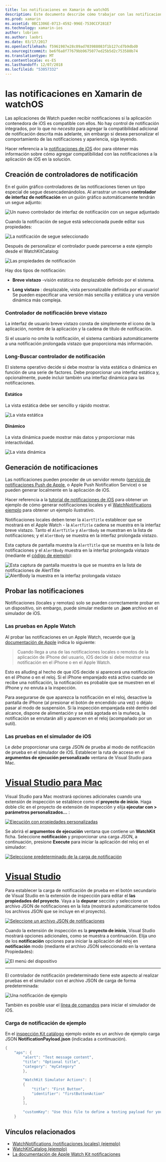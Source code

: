 ```yaml
---
title: las notificaciones en Xamarin de watchOS
description: Este documento describe cómo trabajar con las notificaciones de watchOS de Xamarin. Trata de crear controladores de notificación, generar notificaciones y probar las notificaciones.
ms.prod: xamarin
ms.assetid: 0BC1306E-0713-4592-996E-7530CCF281E7
ms.technology: xamarin-ios
author: lobrien
ms.author: laobri
ms.date: 03/17/2017
ms.openlocfilehash: f5961987e28c09ad703988083f1b127cd7b9dbd0
ms.sourcegitcommit: be6f6a8f77679bb9675077ed25b5d2c753580b74
ms.translationtype: MT
ms.contentlocale: es-ES
ms.lasthandoff: 12/07/2018
ms.locfileid: "53057332"
---
```

# <a name="watchos-notifications-in-xamarin"></a>las notificaciones en Xamarin de watchOS

Las aplicaciones de Watch pueden recibir notificaciones si la aplicación contenedora de iOS es compatible con ellos. No hay control de notificación integrados, por lo que no *necesita* para agregar la compatibilidad adicional de notificación descrita más adelante, sin embargo si desea personalizar el comportamiento de las notificaciones y apariencia, siga leyendo.

Hacer referencia a la [notificaciones de iOS](~/ios/platform/user-notifications/deprecated/index.md) doc para obtener más información sobre cómo agregar compatibilidad con las notificaciones a la aplicación de iOS en la solución.

## <a name="creating-notification-controllers"></a>Creación de controladores de notificación

En el guión gráfico controladores de las notificaciones tienen un tipo especial de segue desencadenándolos. Al arrastrar un nuevo **controlador de interfaz de notificación** en un guión gráfico automáticamente tendrán un segue adjunto:

![](notifications-images/notification-storyboard1.png "Un nuevo controlador de interfaz de notificación con un segue adjuntado")

Cuando la notificación de segue está seleccionada puede editar sus propiedades:

![](notifications-images/notification-storyboard2.png "La notificación de segue seleccionado")

Después de personalizar el controlador puede parecerse a este ejemplo desde el WatchKitCatalog:

![](notifications-images/notifications-segue.png "Las propiedades de notificación")


Hay dos tipos de notificación:

- **Breve vistazo** -visión estática no desplazable definido por el sistema.

- **Long vistazo** : desplazable, vista personalizable definida por el usuario! Se pueden especificar una versión más sencilla y estática y una versión dinámica más compleja.

### <a name="short-look-notification-controller"></a>Controlador de notificación breve vistazo

La interfaz de usuario breve vistazo consta de simplemente el icono de la aplicación, nombre de la aplicación y la cadena de título de notificación.

Si el usuario no omite la notificación, el sistema cambiará automáticamente a una notificación prolongada vistazo que proporciona más información.


### <a name="long-look-notification-controller"></a>Long-Buscar controlador de notificación

El sistema operativo decide si debe mostrar la vista estática o dinámica en función de una serie de factores. Debe proporcionar una interfaz estática y, opcionalmente, puede incluir también una interfaz dinámica para las notificaciones.

#### <a name="static"></a>Estático

La vista estática debe ser sencillo y rápido mostrar.

![](notifications-images/notification-static.png "La vista estática")

#### <a name="dynamic"></a>Dinámico

La vista dinámica puede mostrar más datos y proporcionar más interactividad.

![](notifications-images/notification-dynamic.png "La vista dinámica")


## <a name="generating-notifications"></a>Generación de notificaciones

Las notificaciones pueden proceder de un servidor remoto ([servicio de notificaciones Push de Apple](https://developer.apple.com/library/ios/documentation/NetworkingInternet/Conceptual/RemoteNotificationsPG/Chapters/ApplePushService.html), o Apple Push Notification Service) o se pueden generar localmente en la aplicación de iOS.

Hacer referencia a la [tutorial de notificaciones de iOS](~/ios/platform/user-notifications/deprecated/local-notifications-in-ios-walkthrough.md) para obtener un ejemplo de cómo generar notificaciones locales y el [WatchNotifications ejemplo](https://developer.xamarin.com/samples/monotouch/WatchKit/WatchNotifications/) para obtener un ejemplo ilustrativo.

Notificaciones locales deben tener la `AlertTitle` establecer que se mostrará en el Apple Watch - la `AlertTitle` cadena se muestra en la interfaz breve vistazo. Tanto el `AlertTitle` y `AlertBody` se muestran en la lista de notificaciones; y el `AlertBody` se muestra en la interfaz prolongada vistazo.

Esta captura de pantalla muestra la `AlertTitle` que se muestra en la lista de notificaciones y el `AlertBody` muestra en la interfaz prolongada vistazo (mediante el [código de ejemplo](https://developer.xamarin.com/samples/monotouch/WatchKit/WatchNotifications/)):

![](notifications-images/watch-notificationslist-sml.png "Esta captura de pantalla muestra la que se muestra en la lista de notificaciones de AlertTitle") ![](notifications-images/watch-notificationcontroller-sml.png "AlertBody la muestra en la interfaz prolongada vistazo")

## <a name="testing-notifications"></a>Probar las notificaciones

Notificaciones (locales y remotas) solo se pueden correctamente probar en un dispositivo, sin embargo, puede simular mediante un **.json** archivo en el simulador de iOS.

### <a name="testing-on-apple-watch"></a>Las pruebas en Apple Watch

Al probar las notificaciones en un Apple Watch, recuerde que [la documentación de Apple](https://developer.apple.com/library/ios/documentation/General/Conceptual/WatchKitProgrammingGuide/BasicSupport.html) indica lo siguiente:

> Cuando llega a una de las notificaciones locales o remotos de la aplicación de iPhone del usuario, iOS decide si debe mostrar esa notificación en el iPhone o en el Apple Watch.

Esto es alluding al hecho de que iOS decide si aparecerá una notificación en el iPhone o en el reloj. Si el iPhone emparejado está activo cuando se recibe una notificación, la notificación es probable que se muestren en el iPhone y *no* enruta a la inspección.

Para asegurarse de que aparezca la notificación en el reloj, desactive la pantalla de iPhone (al presionar el botón de encendido una vez) o déjalo pasar al modo de suspensión. Si la inspección emparejada esté dentro del alcance, dispone de alimentación y se está agotada en la muñeca, la notificación se enrutarán allí y aparecen en el reloj (acompañado por un sutil).

### <a name="testing-on-the-ios-simulator"></a>Las pruebas en el simulador de iOS

Le *debe* proporcionar una carga JSON de prueba al modo de notificación de prueba en el simulador de iOS. Establecer la ruta de acceso en el **argumentos de ejecución personalizado** ventana de Visual Studio para Mac.

# <a name="visual-studio-for-mactabmacos"></a>[Visual Studio para Mac](#tab/macos)

Visual Studio para Mac mostrará opciones adicionales cuando una extensión de inspección se establece como el **proyecto de inicio**.
Haga doble clic en el proyecto de extensión de inspección y elija **ejecutar con > parámetros personalizados...** :
    
[![](notifications-images/runwith-customparams-sml.png "Ejecución con propiedades personalizadas")](notifications-images/runwith-customparams.png#lightbox)
    
Se abrirá el **argumentos de ejecución** ventana que contiene un **WatchKit** ficha. Seleccione **notificación** y proporcionar una carga JSON, a continuación, presione **Execute** para iniciar la aplicación del reloj en el simulador:
    
[![](notifications-images/runwith-execargs-sml.png "Seleccione predeterminado de la carga de notificación")](notifications-images/runwith-execargs.png#lightbox)

# <a name="visual-studiotabwindows"></a>[Visual Studio](#tab/windows)

Para establecer la carga de notificación de prueba en el botón secundario de Visual Studio en la extensión de inspección para editar el **las propiedades del proyecto**. Vaya a la **depurar** sección y seleccione un archivo JSON de notificaciones en la lista (mostrará automáticamente todos los archivos JSON que se incluye en el proyecto).
    
[![](notifications-images/runwith-execargs-sml-vs.png "Seleccione un archivo JSON de notificaciones")](notifications-images/runwith-execargs-vs.png#lightbox)

Cuando la extensión de inspección es la **proyecto de inicio**, Visual Studio mostrará opciones adicionales, como se muestra a continuación. Elija uno de los **notificación** opciones para iniciar la aplicación del reloj en **notificación** modo (mediante el archivo JSON seleccionado en la ventana Propiedades):
    
![](notifications-images/runwith-vs.png "El menú del dispositivo")

-----

El controlador de notificación predeterminado tiene este aspecto al realizar pruebas en el simulador con el archivo JSON de carga de forma predeterminada:

![](notifications-images/notification-debug-sml.png "Una notificación de ejemplo")

También es posible usar el [línea de comandos](~/ios/watchos/troubleshooting.md#command_line) para iniciar el simulador de iOS.

### <a name="example-notification-payload"></a>Carga de notificación de ejemplo

En el [inspección Kit catálogo](https://developer.xamarin.com/samples/monotouch/watchOS/WatchKitCatalog/) ejemplo existe es un archivo de ejemplo carga JSON **NotificationPayload.json** (indicadas a continuación).

```csharp
{
    "aps": {
        "alert": "Test message content",
        "title": "Optional title",
        "category": "myCategory"
        },

        "WatchKit Simulator Actions": [
        {
            "title": "First Button",
            "identifier": "firstButtonAction"
        }
        ],

        "customKey": "Use this file to define a testing payload for your notifications. The aps dictionary specifies the category, alert text and title. The WatchKit Simulator Actions array can provide info for one or more action buttons in addition to the standard Dismiss button. Any other top level keys are custom payload. If you have multiple such JSON files in your project, you'll be able to choose between them in when selecting to debug the notification interface of your Watch App."
    }
```



## <a name="related-links"></a>Vínculos relacionados

- [WatchNotifications (notificaciones locales) (ejemplo)](https://developer.xamarin.com/samples/monotouch/WatchKit/WatchNotifications/)
- [WatchKitCatalog (ejemplo)](https://developer.xamarin.com/samples/monotouch/watchOS/WatchKitCatalog/)
- [La documentación de Apple Watch Kit notificaciones](https://developer.apple.com/library/ios/documentation/General/Conceptual/WatchKitProgrammingGuide/BasicSupport.html)
